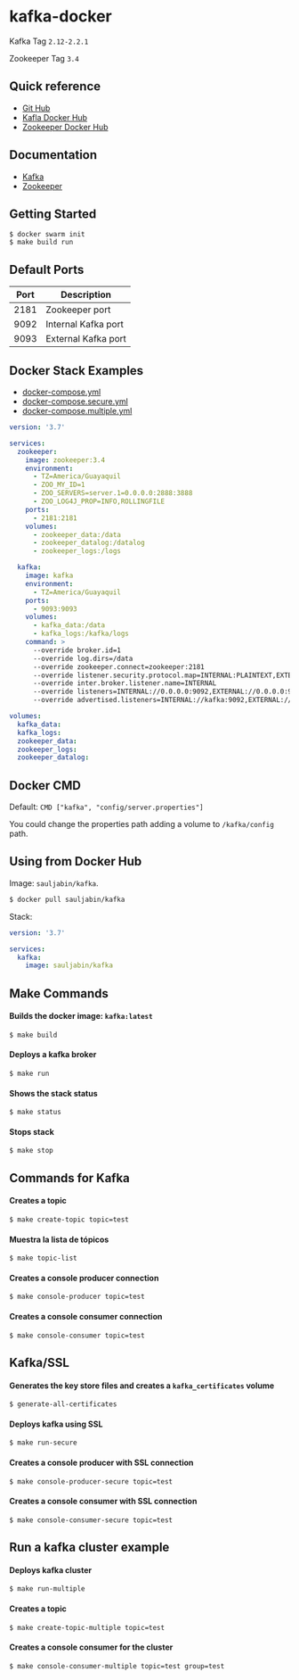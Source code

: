 # kafka-docker

Kafka Tag `2.12-2.2.1`

Zookeeper Tag `3.4`

## Quick reference

- [Git Hub](https://github.com/sauljabin/kafka-docker)
- [Kafla Docker Hub](https://hub.docker.com/r/sauljabin/kafka)
- [Zookeeper Docker Hub](https://hub.docker.com/_/zookeeper)

## Documentation

- [Kafka](https://kafka.apache.org)
- [Zookeeper](https://zookeeper.apache.org)

## Getting Started

```
$ docker swarm init
$ make build run
```

## Default Ports

| Port | Description |
| - | - |
| 2181 | Zookeeper port |
| 9092 | Internal Kafka port |
| 9093 | External Kafka port |

## Docker Stack Examples

- [docker-compose.yml](docker-compose.yml)
- [docker-compose.secure.yml](docker-compose.secure.yml)
- [docker-compose.multiple.yml](docker-compose.multiple.yml)

```yaml
version: '3.7'

services:
  zookeeper:
    image: zookeeper:3.4
    environment:
      - TZ=America/Guayaquil
      - ZOO_MY_ID=1
      - ZOO_SERVERS=server.1=0.0.0.0:2888:3888
      - ZOO_LOG4J_PROP=INFO,ROLLINGFILE
    ports:
      - 2181:2181
    volumes:
      - zookeeper_data:/data
      - zookeeper_datalog:/datalog
      - zookeeper_logs:/logs

  kafka:
    image: kafka
    environment:
      - TZ=America/Guayaquil
    ports:
      - 9093:9093
    volumes:
      - kafka_data:/data
      - kafka_logs:/kafka/logs
    command: >
      --override broker.id=1
      --override log.dirs=/data
      --override zookeeper.connect=zookeeper:2181
      --override listener.security.protocol.map=INTERNAL:PLAINTEXT,EXTERNAL:PLAINTEXT
      --override inter.broker.listener.name=INTERNAL
      --override listeners=INTERNAL://0.0.0.0:9092,EXTERNAL://0.0.0.0:9093
      --override advertised.listeners=INTERNAL://kafka:9092,EXTERNAL://localhost:9093

volumes:
  kafka_data:
  kafka_logs:
  zookeeper_data:
  zookeeper_logs:
  zookeeper_datalog:
```

## Docker CMD

Default: `CMD ["kafka", "config/server.properties"]`

You could change the properties path adding a volume to `/kafka/config` path.

## Using from Docker Hub

Image: `sauljabin/kafka`.

```bash
$ docker pull sauljabin/kafka
```

Stack:

```yaml
version: '3.7'

services:
  kafka:
    image: sauljabin/kafka
```

## Make Commands

#### Builds the docker image: `kafka:latest`
```
$ make build
```

#### Deploys a kafka broker
```
$ make run
```

#### Shows the stack status
```
$ make status
```

#### Stops stack
```
$ make stop
```

## Commands for Kafka

#### Creates a topic
```
$ make create-topic topic=test
```

#### Muestra la lista de tópicos
```
$ make topic-list
```

#### Creates a console producer connection
```
$ make console-producer topic=test
```

#### Creates a console consumer connection
```
$ make console-consumer topic=test
```

## Kafka/SSL

#### Generates the key store files and creates a `kafka_certificates` volume
```
$ generate-all-certificates
```

#### Deploys kafka using SSL
```
$ make run-secure
```

#### Creates a console producer with SSL connection
```
$ make console-producer-secure topic=test
```

#### Creates a console consumer with SSL connection
```
$ make console-consumer-secure topic=test
```

## Run a kafka cluster example

#### Deploys kafka cluster
```
$ make run-multiple
```

#### Creates a topic
```
$ make create-topic-multiple topic=test
```

#### Creates a console consumer for the cluster
```
$ make console-consumer-multiple topic=test group=test
```
